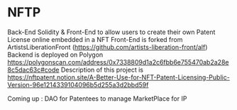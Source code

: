 # NFTP

Back-End Solidity & Front-End to allow users to create their own Patent License online embedded in a NFT
Front-End is forked from ArtistsLiberationFront (https://github.com/artists-liberation-front/alf) 
Backend is deployed on Polygon https://polygonscan.com/address/0x7338809d1a2c6fbb6e755470ab2a28e8c5dac63c#code
Description of this project is https://nftpatent.notion.site/A-Better-Use-for-NFT-Patent-Licensing-Public-Version-96e1214339104096b5d255a3d2bbd59f

Coming up : DAO for Patentees to manage MarketPlace for IP
